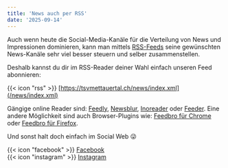 ```yaml
---
title: 'News auch per RSS'
date: '2025-09-14'
---
```


Auch wenn heute die Social-Media-Kanäle für die Verteilung von News und Impressionen dominieren,
kann man mittels [RSS-Feeds](https://www.rnd.de/digital/ist-der-rss-feed-noch-zeitgemass-IPMJGYFG5MKHU7ELRCHJOM323E.html)
seine gewünschten News-Kanäle sehr viel besser steuern und selber zusammenstellen.

Deshalb kannst du dir im RSS-Reader deiner Wahl einfach unseren Feed abonnieren:

{{< icon "rss" >}} [https://tsvmettauertal.ch/news/index.xml](/news/index.xml)

Gängige online Reader sind:
[Feedly](https://feedly.com), 
[Newsblur](https://newsblur.com/), 
[Inoreader](https://www.inoreader.com/) oder
[Feeder](https://feeder.co/).
Eine andere Möglichkeit sind auch Browser-Plugins wie:
[Feedbro für Chrome](https://chromewebstore.google.com/detail/feedbro/mefgmmbdailogpfhfblcnnjfmnpnmdfa?pli=1) oder
[Feedbro für Firefox](https://addons.mozilla.org/de/firefox/addon/feedbroreader/).

Und sonst halt doch einfach im Social Web 😜

{{< icon "facebook" >}} [Facebook](https://facebook.com/tsvmettauertal)  
{{< icon "instagram" >}} [Instagram](https://instagram.com/tsvmettauertal)
